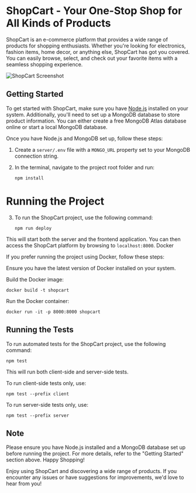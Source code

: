 # ShopCart - Your One-Stop Shop for All Kinds of Products

ShopCart is an e-commerce platform that provides a wide range of products for shopping enthusiasts. Whether you're looking for electronics, fashion items, home decor, or anything else, ShopCart has got you covered. You can easily browse, select, and check out your favorite items with a seamless shopping experience.

![ShopCart Screenshot](/path/to/screenshot.png)

## Getting Started

To get started with ShopCart, make sure you have [Node.js](https://nodejs.org/) installed on your system. Additionally, you'll need to set up a MongoDB database to store product information. You can either create a free MongoDB Atlas database online or start a local MongoDB database.

Once you have Node.js and MongoDB set up, follow these steps:

1. Create a `server/.env` file with a `MONGO_URL` property set to your MongoDB connection string.

2. In the terminal, navigate to the project root folder and run:

       npm install

# Running the Project

3. To run the ShopCart project, use the following command:

       npm run deploy


This will start both the server and the frontend application. You can then access the ShopCart platform by browsing to `localhost:8000`.
Docker

If you prefer running the project using Docker, follow these steps:

Ensure you have the latest version of Docker installed on your system.

Build the Docker image:

    docker build -t shopcart

Run the Docker container:

    docker run -it -p 8000:8000 shopcart

## Running the Tests

To run automated tests for the ShopCart project, use the following command:
  
    npm test

This will run both client-side and server-side tests.

To run client-side tests only, use:

    npm test --prefix client


To run server-side tests only, use:


    npm test --prefix server


## Note

Please ensure you have Node.js installed and a MongoDB database set up before running the project. For more details, refer to the "Getting Started" section above.
Happy Shopping!

Enjoy using ShopCart and discovering a wide range of products. If you encounter any issues or have suggestions for improvements, we'd love to hear from you!
